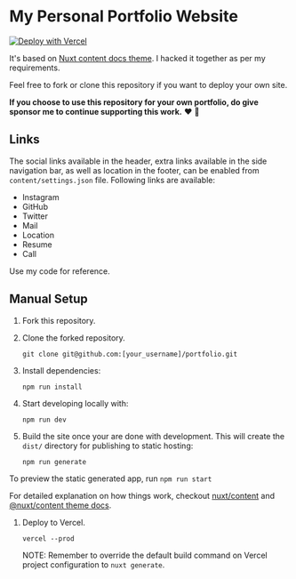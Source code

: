 # My Personal Portfolio Website

[![Deploy with Vercel](https://vercel.com/button)](https://vercel.com/new/clone?repository-url=https%3A%2F%2Fgithub.com%2Fmrinalwahal%2Fportfolio&project-name=portfolio&demo-title=Wahal's%20Portfolio&demo-description=Wahal's%20personal%20portfolio%20website%20based%20on%20Nuxt's%20Content%20module.&demo-url=https%3A%2F%2Fwah.al&demo-image=https%3A%2F%2Fwah.al%2Fprofile.png)

It's based on [Nuxt content docs theme](https://content.nuxtjs.org/themes/docs/). I hacked it together as per my requirements.

Feel free to fork or clone this repository if you want to deploy your own site. 

**If you choose to use this repository for your own portfolio, do give sponsor me to continue supporting this work.** ❤️ 
🚀
## Links

The social links available in the header, extra links available in the side navigation bar, as well as location in the footer, can be enabled from `content/settings.json` file. Following links are available:

- Instagram
- GitHub
- Twitter
- Mail
- Location
- Resume
- Call

Use my code for reference.

## Manual Setup

1. Fork this repository.
1. Clone the forked repository.

    ```
    git clone git@github.com:[your_username]/portfolio.git
    ```

1. Install dependencies:

    ```
    npm run install
    ```

1. Start developing locally with:

    ```
    npm run dev
    ```

1. Build the site once your are done with development. This will create the `dist/` directory for publishing to static hosting:

    ```
    npm run generate
    ```

To preview the static generated app, run `npm run start`

For detailed explanation on how things work, checkout [nuxt/content](https://content.nuxtjs.org) and [@nuxt/content theme docs](https://content.nuxtjs.org/themes-docs).

1. Deploy to Vercel.

    ```
    vercel --prod
    ```

    NOTE: Remember to override the default build command on Vercel project configuration to `nuxt generate`.